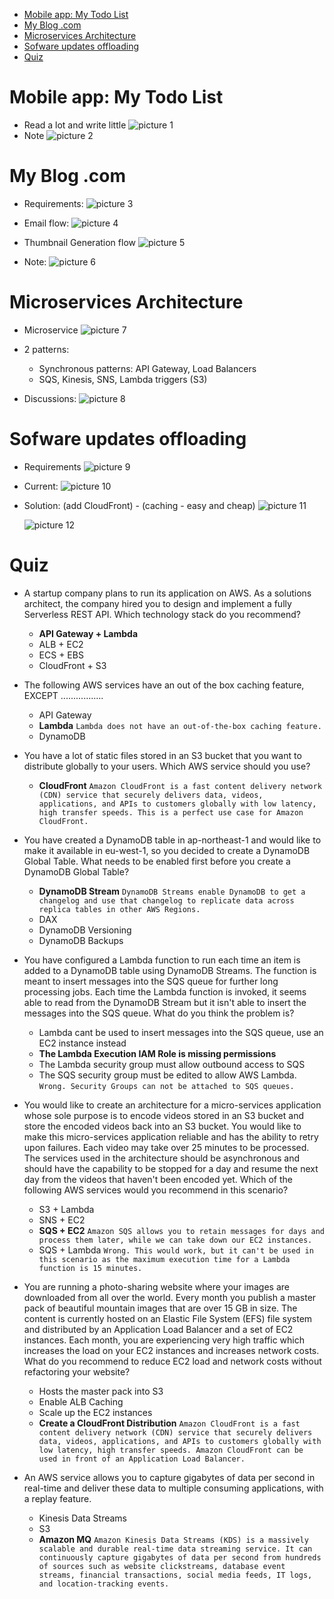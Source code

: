 - [Mobile app: My Todo List](#mobile-app-my-todo-list)
- [My Blog .com](#my-blog-com)
- [Microservices Architecture](#microservices-architecture)
- [Sofware updates offloading](#sofware-updates-offloading)
- [Quiz](#quiz)
  

# Mobile app: My Todo List
- Read a lot and write little
  ![picture 1](image/20-Serverless-Solution-Architecture-Discussions/1-my-todo-list.png)  
- Note
  ![picture 2](image/20-Serverless-Solution-Architecture-Discussions/1-my-todo-list-note.png)  


# My Blog .com
- Requirements:
  ![picture 3](image/20-Serverless-Solution-Architecture-Discussions/2-my-blog-requirements.png)  

- Email flow:
  ![picture 4](image/20-Serverless-Solution-Architecture-Discussions/2-my-blog-email-flow.png)  

- Thumbnail Generation flow
  ![picture 5](image/20-Serverless-Solution-Architecture-Discussions/2-my-blog-thumbnail-flow.png)  

- Note:
  ![picture 6](image/20-Serverless-Solution-Architecture-Discussions/2-my-blog-note.png)  


# Microservices Architecture
- Microservice
  ![picture 7](image/20-Serverless-Solution-Architecture-Discussions/3-microservice-arch.png)  

- 2 patterns:
  - Synchronous patterns: API Gateway, Load Balancers
  - SQS, Kinesis, SNS, Lambda triggers (S3)
- Discussions:
  ![picture 8](image/20-Serverless-Solution-Architecture-Discussions/3-microservice-discussions.png)  

# Sofware updates offloading
- Requirements
  ![picture 9](image/20-Serverless-Solution-Architecture-Discussions/4-software-update-offloading.png)  

- Current:
  ![picture 10](image/20-Serverless-Solution-Architecture-Discussions/4-software-update-current.png)  
- Solution: (add CloudFront) - (caching - easy and cheap)
  ![picture 11](image/20-Serverless-Solution-Architecture-Discussions/4-software-update-solution.png)  

  ![picture 12](image/20-Serverless-Solution-Architecture-Discussions/4-software-update-cloud-front.png)  


# Quiz
- A startup company plans to run its application on AWS. As a solutions architect, the company hired you to design and implement a fully Serverless REST API. Which technology stack do you recommend?
  - **API Gateway + Lambda**
  - ALB + EC2
  - ECS + EBS
  - CloudFront + S3

- The following AWS services have an out of the box caching feature, EXCEPT .................
  - API Gateway
  - **Lambda** ```Lambda does not have an out-of-the-box caching feature.```
  - DynamoDB
  
- You have a lot of static files stored in an S3 bucket that you want to distribute globally to your users. Which AWS service should you use?
  - **CloudFront** `Amazon CloudFront is a fast content delivery network (CDN) service that securely delivers data, videos, applications, and APIs to customers globally with low latency, high transfer speeds. This is a perfect use case for Amazon CloudFront.`

- You have created a DynamoDB table in ap-northeast-1 and would like to make it available in eu-west-1, so you decided to create a DynamoDB Global Table. What needs to be enabled first before you create a DynamoDB Global Table?
  - **DynamoDB Stream** `DynamoDB Streams enable DynamoDB to get a changelog and use that changelog to replicate data across replica tables in other AWS Regions.`
  - DAX
  - DynamoDB Versioning
  - DynamoDB Backups

- You have configured a Lambda function to run each time an item is added to a DynamoDB table using DynamoDB Streams. The function is meant to insert messages into the SQS queue for further long processing jobs. Each time the Lambda function is invoked, it seems able to read from the DynamoDB Stream but it isn't able to insert the messages into the SQS queue. What do you think the problem is?
  - Lambda cant be used to insert messages into the SQS queue, use an EC2 instance instead
  - **The Lambda Execution IAM Role is missing permissions**
  - The Lambda security group must allow outbound access to SQS
  - The SQS security group must be edited to allow AWS Lambda. `Wrong. Security Groups can not be attached to SQS queues.`

- You would like to create an architecture for a micro-services application whose sole purpose is to encode videos stored in an S3 bucket and store the encoded videos back into an S3 bucket. You would like to make this micro-services application reliable and has the ability to retry upon failures. Each video may take over 25 minutes to be processed. The services used in the architecture should be asynchronous and should have the capability to be stopped for a day and resume the next day from the videos that haven't been encoded yet. Which of the following AWS services would you recommend in this scenario?
  - S3 + Lambda
  - SNS + EC2
  - **SQS + EC2** `Amazon SQS allows you to retain messages for days and process them later, while we can take down our EC2 instances.`
  - SQS +  Lambda `Wrong. This would work, but it can't be used in this scenario as the maximum execution time for a Lambda function is 15 minutes.`

- You are running a photo-sharing website where your images are downloaded from all over the world. Every month you publish a master pack of beautiful mountain images that are over 15 GB in size. The content is currently hosted on an Elastic File System (EFS) file system and distributed by an Application Load Balancer and a set of EC2 instances. Each month, you are experiencing very high traffic which increases the load on your EC2 instances and increases network costs. What do you recommend to reduce EC2 load and network costs without refactoring your website?
  - Hosts the master pack into S3
  - Enable ALB Caching
  - Scale up the EC2 instances
  - **Create a CloudFront Distribution** `Amazon CloudFront is a fast content delivery network (CDN) service that securely delivers data, videos, applications, and APIs to customers globally with low latency, high transfer speeds. Amazon CloudFront can be used in front of an Application Load Balancer.`
- An AWS service allows you to capture gigabytes of data per second in real-time and deliver these data to multiple consuming applications, with a replay feature.
  - Kinesis Data Streams
  - S3
  - **Amazon MQ** `Amazon Kinesis Data Streams (KDS) is a massively scalable and durable real-time data streaming service. It can continuously capture gigabytes of data per second from hundreds of sources such as website clickstreams, database event streams, financial transactions, social media feeds, IT logs, and location-tracking events.`